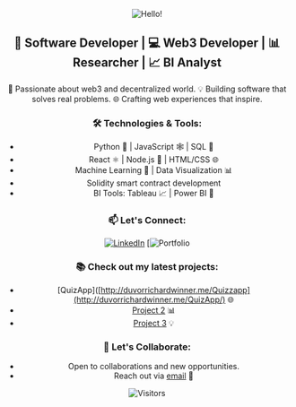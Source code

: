 <div align="center">
  
  ![Hello!](https://img.shields.io/badge/Hello!-👋-brightgreen?style=flat-square&logo=github)
  
  ## 🚀 Software Developer | 💻 Web3 Developer | 📊 Researcher | 📈 BI Analyst

  <p align="center">
    🌟 Passionate about web3 and decentralized world.
    💡 Building software that solves real problems.
    🌐 Crafting web experiences that inspire.
  </p>

  ### 🛠️ Technologies & Tools:
  - Python 🐍 | JavaScript 🕸️ | SQL 📜
  - React ⚛️ | Node.js 🚀 | HTML/CSS 🌐
  - Machine Learning 🤖 | Data Visualization 📊
  - Solidity smart contract development
  - BI Tools: Tableau 📈 | Power BI 🔌

  ### 📫 Let's Connect:
  [![LinkedIn](https://img.shields.io/badge/LinkedIn-Connect-blue?style=flat-square&logo=linkedin)](https://www.linkedin.com/in/richard-winner-duvor)
  [![Portfolio](http://duvorrichardwinner.me/winner/)

  ### 📚 Check out my latest projects:
  - [QuizApp]([http://duvorrichardwinner.me/Quizzapp](http://duvorrichardwinner.me/QuizApp/) 🌐
  - [Project 2](https://github.com/yourname/project2) 📊
  - [Project 3](https://github.com/yourname/project3) 💡

  ### 💬 Let's Collaborate:
  - Open to collaborations and new opportunities.
  - Reach out via [email](mailto:duvorrichardwinner@gmail.com) 📧

  ![Visitors](https://visitor-badge.glitch.me/badge?page_id=dr-winner.dr-winner)
</div>


<!---
dr-winner/dr-winner is a ✨ special ✨ repository because its `README.md` (this file) appears on your GitHub profile.
You can click the Preview link to take a look at your changes.
--->
